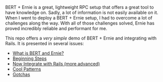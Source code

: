 BERT + Ernie is a great, lightweight RPC setup that offers a great tool to have knowledge on. Sadly,
a lot of information is not easily available on it. When I went to deploy a BERT + Ernie setup, I had
to overcome a lot of challenges along the way. With all of those challenges solved, Ernie has proved
incredibly reliable and performant for me.

This repo offers a *very simple* demo of BERT + Ernie and integrating with Rails. It is presented in several
issues:

* [What is BERT and Ernie?](https://github.com/sb8244/bert-talk/issues/4)
* [Beginning Steps](https://github.com/sb8244/bert-talk/issues/1)
* [Now Integrate with Rails (more advanced)](https://github.com/sb8244/bert-talk/issues/2)
* [Cool Patterns](https://github.com/sb8244/bert-talk/issues/3)
* [Gotchas](https://github.com/sb8244/bert-talk/issues/5)
